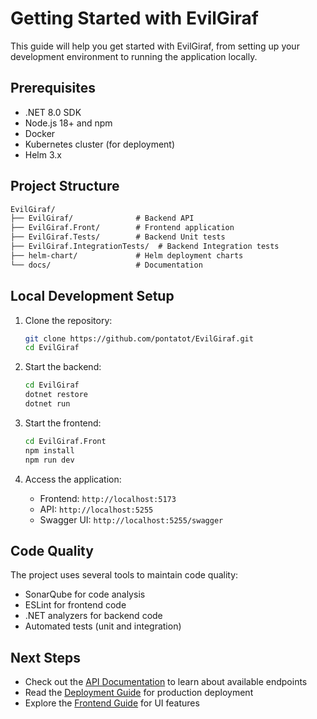 # Getting Started with EvilGiraf

This guide will help you get started with EvilGiraf, from setting up your development environment to running the application locally.

## Prerequisites

- .NET 8.0 SDK
- Node.js 18+ and npm
- Docker
- Kubernetes cluster (for deployment)
- Helm 3.x

## Project Structure

```txt
EvilGiraf/
├── EvilGiraf/              # Backend API
├── EvilGiraf.Front/        # Frontend application
├── EvilGiraf.Tests/        # Backend Unit tests
├── EvilGiraf.IntegrationTests/  # Backend Integration tests
├── helm-chart/             # Helm deployment charts
└── docs/                   # Documentation
```

## Local Development Setup

1. Clone the repository:

   ```bash
   git clone https://github.com/pontatot/EvilGiraf.git
   cd EvilGiraf
   ```

2. Start the backend:

   ```bash
   cd EvilGiraf
   dotnet restore
   dotnet run
   ```

3. Start the frontend:

   ```bash
   cd EvilGiraf.Front
   npm install
   npm run dev
   ```

4. Access the application:
   - Frontend: `http://localhost:5173`
   - API: `http://localhost:5255`
   - Swagger UI: `http://localhost:5255/swagger`

## Code Quality

The project uses several tools to maintain code quality:

- SonarQube for code analysis
- ESLint for frontend code
- .NET analyzers for backend code
- Automated tests (unit and integration)

## Next Steps

- Check out the [API Documentation](../api/README.md) to learn about available endpoints
- Read the [Deployment Guide](../deployment/README.md) for production deployment
- Explore the [Frontend Guide](../frontend/README.md) for UI features
